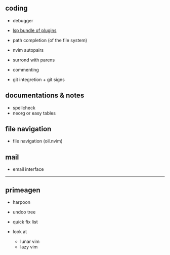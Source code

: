 
## coding

* debugger
* [lsp bundle of plugins](https://github.com/VonHeikemen/lsp-zero.nvim)
* path completion (of the file system)

* nvim autopairs
* surrond with parens
* commenting

* git integretion + git signs

## documentations & notes

* spellcheck
* neorg or easy tables

## file navigation

* file navigation (oil.nvim)

## mail

* email interface

---

## primeagen

* harpoon
* undoo tree
* quick fix list

* look at
    * lunar vim
    * lazy vim
